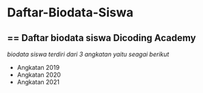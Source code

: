 # Daftar-Biodata-Siswa
==
Daftar biodata siswa Dicoding Academy
--
*biodata siswa terdiri dari 3 angkatan yaitu seagai berikut*
- Angkatan 2019
- Angkatan 2020
- Angkatan 2021
